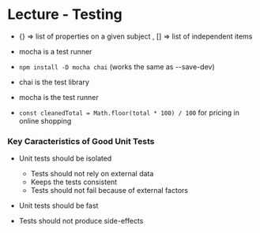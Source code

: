 # Lecture - Testing

- {} => list of properties on a given subject , [] => list of independent items
- mocha is a test runner
- `npm install -D mocha chai` (works the same as --save-dev)
- chai is the test library
- mocha is the test runner

- `const cleanedTotal = Math.floor(total * 100) / 100`
for pricing in online shopping

### Key Caracteristics of Good Unit Tests

- Unit tests should be isolated

  - Tests should not rely on external data
  - Keeps the tests consistent
  - Tests should not fail because of external factors

- Unit tests should be fast

- Tests should not produce side-effects
